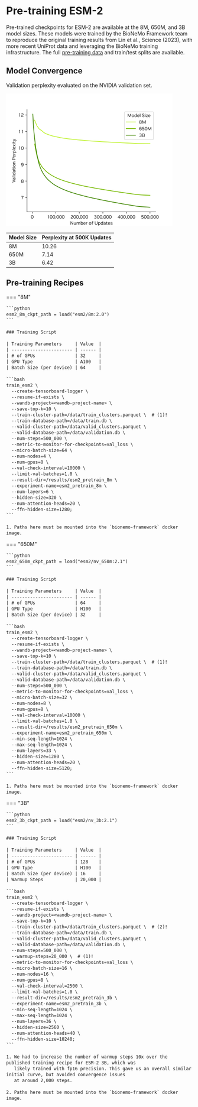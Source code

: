 # Pre-training ESM-2

Pre-trained checkpoints for ESM-2 are available at the 8M, 650M, and 3B model sizes. These models were trained by the
BioNeMo Framework team to reproduce the original training results from Lin et al., Science (2023), with more recent
UniProt data and leveraging the BioNeMo training infrastructure. The full [pre-training data](../../datasets/uniprot.md)
and train/test splits are available.

## Model Convergence

Validation perplexity evaluated on the NVIDIA validation set.

![ESM-2 Pre-training Convergence](../../assets/images/esm2/esm2_pretrain_convergence.png)

| Model Size | Perplexity at 500K Updates |
| ---------- | -------------------------- |
| 8M         | 10.26                      |
| 650M       | 7.14                       |
| 3B         | 6.42                       |

## Pre-training Recipes

=== "8M"

````
```python
esm2_8m_ckpt_path = load("esm2/8m:2.0")
```

### Training Script

| Training Parameters     | Value  |
| ----------------------- | ------ |
| # of GPUs               | 32     |
| GPU Type                | A100   |
| Batch Size (per device) | 64     |

```bash
train_esm2 \
  --create-tensorboard-logger \
  --resume-if-exists \
  --wandb-project=<wandb-project-name> \
  --save-top-k=10 \
  --train-cluster-path=/data/train_clusters.parquet \  # (1)!
  --train-database-path=/data/train.db \
  --valid-cluster-path=/data/valid_clusters.parquet \
  --valid-database-path=/data/validation.db \
  --num-steps=500_000 \
  --metric-to-monitor-for-checkpoints=val_loss \
  --micro-batch-size=64 \
  --num-nodes=4 \
  --num-gpus=8 \
  --val-check-interval=10000 \
  --limit-val-batches=1.0 \
  --result-dir=/results/esm2_pretrain_8m \
  --experiment-name=esm2_pretrain_8m \
  --num-layers=6 \
  --hidden-size=320 \
  --num-attention-heads=20 \
  --ffn-hidden-size=1280;
```

1. Paths here must be mounted into the `bionemo-framework` docker image.
````

=== "650M"

````
```python
esm2_650m_ckpt_path = load("esm2/nv_650m:2.1")
```

### Training Script

| Training Parameters     | Value  |
| ----------------------- | ------ |
| # of GPUs               | 64     |
| GPU Type                | H100   |
| Batch Size (per device) | 32     |

```bash
train_esm2 \
  --create-tensorboard-logger \
  --resume-if-exists \
  --wandb-project=<wandb-project-name> \
  --save-top-k=10 \
  --train-cluster-path=/data/train_clusters.parquet \  # (1)!
  --train-database-path=/data/train.db \
  --valid-cluster-path=/data/valid_clusters.parquet \
  --valid-database-path=/data/validation.db \
  --num-steps=500_000 \
  --metric-to-monitor-for-checkpoints=val_loss \
  --micro-batch-size=32 \
  --num-nodes=8 \
  --num-gpus=8 \
  --val-check-interval=10000 \
  --limit-val-batches=1.0 \
  --result-dir=/results/esm2_pretrain_650m \
  --experiment-name=esm2_pretrain_650m \
  --min-seq-length=1024 \
  --max-seq-length=1024 \
  --num-layers=33 \
  --hidden-size=1280 \
  --num-attention-heads=20 \
  --ffn-hidden-size=5120;
```

1. Paths here must be mounted into the `bionemo-framework` docker image.
````

=== "3B"

````
```python
esm2_3b_ckpt_path = load("esm2/nv_3b:2.1")
```

### Training Script

| Training Parameters     | Value  |
| ----------------------- | ------ |
| # of GPUs               | 128    |
| GPU Type                | H100   |
| Batch Size (per device) | 16     |
| Warmup Steps            | 20,000 |

```bash
train_esm2 \
  --create-tensorboard-logger \
  --resume-if-exists \
  --wandb-project=<wandb-project-name> \
  --save-top-k=10 \
  --train-cluster-path=/data/train_clusters.parquet \  # (2)!
  --train-database-path=/data/train.db \
  --valid-cluster-path=/data/valid_clusters.parquet \
  --valid-database-path=/data/validation.db \
  --num-steps=500_000 \
  --warmup-steps=20_000 \  # (1)!
  --metric-to-monitor-for-checkpoints=val_loss \
  --micro-batch-size=16 \
  --num-nodes=16 \
  --num-gpus=8 \
  --val-check-interval=2500 \
  --limit-val-batches=1.0 \
  --result-dir=/results/esm2_pretrain_3b \
  --experiment-name=esm2_pretrain_3b \
  --min-seq-length=1024 \
  --max-seq-length=1024 \
  --num-layers=36 \
  --hidden-size=2560 \
  --num-attention-heads=40 \
  --ffn-hidden-size=10240;
```

1. We had to increase the number of warmup steps 10x over the published training recipe for ESM-2 3B, which was
   likely trained with fp16 precision. This gave us an overall similar initial curve, but avoided convergence issues
   at around 2,000 steps.

2. Paths here must be mounted into the `bionemo-framework` docker image.
````
